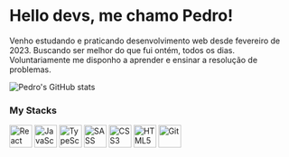 # Hello devs, me chamo Pedro!
Venho estudando e praticando desenvolvimento web desde fevereiro de 2023. Buscando ser melhor do que fui ontém, todos os dias. Voluntariamente me disponho a aprender e ensinar a resolução de problemas.

![Pedro's GitHub stats](https://github-readme-stats.vercel.app/api?username=pedroalima&show_icons=true&theme=transparent)

### My Stacks
<img alt="React" src="https://cdn.jsdelivr.net/gh/devicons/devicon/icons/react/react-original.svg" width=40 eight=30> <img alt="JavaScript" src="https://cdn.jsdelivr.net/gh/devicons/devicon/icons/javascript/javascript-original.svg" width=40 eight=30> <img alt="TypeScript" src="https://cdn.jsdelivr.net/gh/devicons/devicon/icons/typescript/typescript-original.svg" width=40 eight=30> <img alt="SASS" src="https://cdn.jsdelivr.net/gh/devicons/devicon/icons/sass/sass-original.svg" width=40 eight=30> <img alt="CSS3" src="https://cdn.jsdelivr.net/gh/devicons/devicon/icons/css3/css3-original.svg" width=40 eight=30> <img alt="HTML5" src="https://cdn.jsdelivr.net/gh/devicons/devicon/icons/html5/html5-original.svg" width=40 eight=30> <img alt="Git" src="https://cdn.jsdelivr.net/gh/devicons/devicon/icons/git/git-original.svg" width=40 eight=30>
